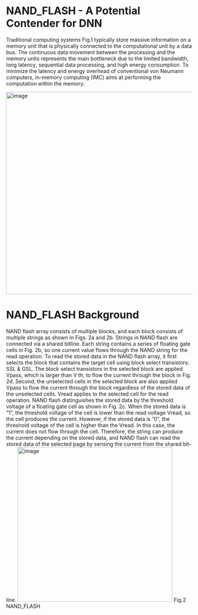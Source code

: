 # NAND_FLASH - A Potential Contender for DNN
Traditional computing systems Fig.1 typically store massive information on a memory unit that is physically connected to the computational unit by a data bus. The continuous data movement between the processing and the memory units represents the main bottleneck due to the limited bandwidth, long latency, sequential data processing, and high energy consumption. To minimize the latency and energy overhead of conventional von Neumann computers, in-memory computing (IMC) aims at performing the computation within the memory.

<img width="549" alt="image" src="https://github.com/Rajat5991/NAND_FLASH-For-In-Memory-Computing/assets/154459536/09cc09e0-4196-4019-b842-506299999405">

# NAND_FLASH Background 

NAND flash array consists of multiple blocks, and each block consists of multiple strings as shown in Figs. 2a and 2b. Strings in NAND flash are connected via a shared bitline. Each string contains a series of floating gate cells in Fig. 2b, so one current value flows through the NAND string for the read operation. To read the stored data in the NAND flash array, it first selects the block that contains the target cell using block select transistors: SSL & GSL. The block select transistors in the selected block are applied Vpass, which is larger than V th, to flow the current through the block in Fig. 2d. Second, the unselected cells in the selected block are also applied Vpass to flow the current through the block regardless of the stored data of the unselected cells. Vread applies to the selected cell for the read operation. NAND flash distinguishes the stored data by the threshold voltage of a floating gate cell as shown in Fig. 2c. When the stored data is ”1”, the threshold voltage of the cell
is lower than the read voltage Vread, so the cell produces the current. However, if the stored data is ”0”, the threshold voltage of the cell is higher than the Vread. In this case, the current does not flow through the cell. Therefore, the string can produce the current depending on the stored data, and NAND flash can read the stored data of the selected page by sensing the current from the shared bit-line.
<img width="420" alt="image" src="https://github.com/Rajat5991/NAND_FLASH-For-In-Memory-Computing/assets/154459536/0a755689-cdcb-4d2c-be54-f27d6da90160">
                                                           Fig.2 NAND_FLASH

